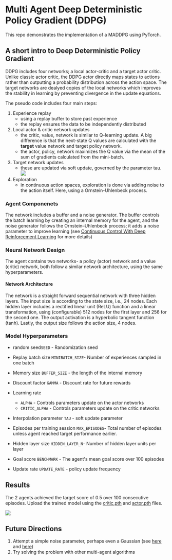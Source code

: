 # Multi Agent Deep Deterministic Policy Gradient (DDPG) 

This repo demonstrates the implementation of a MADDPG using PyTorch. 

## A short intro to Deep Deterministic Policy Gradient
DDPG includes four networks; a local actor-critic and a target actor critic. Unlike classic actor critic, the DDPG actor directly maps states to actions rather than outputting a probability distribution across the action space.
The target networks are dealyed copies of the local networks which improves the stability in learning by preventing divergence in the update equations.

The pseudo code includes four main steps:
1. Experience replay 
    - using a replay buffer to store past experience
    - the replay ensures  the data to be independently distributed
2. Local actor & critic network updates
    - the critic, value, network is similar to Q-learning update. A big difference is that the next-state Q values are calculated with the **target** value network and target policy network.
    - the actor, policy, network maximizes the Q value via the mean of the sum of gradients calculated from the mini-batch.
3. Target network updates
    - these are updated via soft update, governed by the parameter tau. <img src="https://render.githubusercontent.com/render/math?math=Q' < \tau Q + (1-\tau) Q' ">
4. Exploration
   - in continuous action spaces, exploration is done via adding noise to the action itself. Here, using a Ornstein-Uhlenbeck process.



### Agent Componenets

The network includes a buffer and a noise generator. The buffer controls the batch learning by creating an internal memory for the agent, 
and the noise generator follows the Ornstein–Uhlenbeck process; it adds a noise parameter to improve learning (see [Continuous Control With Deep Reinforcement Learning](https://arxiv.org/abs/1509.02971) for more details)

### Neural Network Design

The agent contains two networks- a policy (actor) network and a value (critic) network, both follow a similar network architecture, using the same hyperparameters.

#### Network Architecture  
The network is a straight forward sequential network with three hidden layers. The input size is according to the state size, i.e., 24 nodes. Each hidden layer includes a rectified linear unit (ReLU) function and a linear transformation, using (configurable) 512 nodes for the first layer and 256 for the second one. 
The output activation is a hyperbolic tangent function (tanh). Lastly, the output size follows the action size, 4 nodes.

### Model Hyperparameters

* random seed`SEED` -  Randomization seed

* Replay batch size `MINIBATCH_SIZE`- Number of experiences sampled in one batch
* Memory size `BUFFER_SIZE` - the length of the internal memory

* Discount factor `GAMMA` - Discount rate for future rewards

* Learning rate 
    * `ALPHA` - Controls parameters update on the actor networks
    * `CRITIC_ALPHA` - Controls parameters update on the critic networks
* Interpolation parameter `TAU`  - soft update parameter

* Episodes per training session `MAX_EPISODES`- Total number of episodes unless agent reached target performance earlier.
* Hidden layer size `HIDDEN_LAYER_N`- Number of hidden layer units per layer

* Goal score `BENCHMARK` - The agent's mean goal score over 100 episodes

* Update rate `UPDATE_RATE` - policy update frequency

## Results

The 2 agents achieved the target score of 0.5 over 100 consecutive episodes. 
Upload the trained model using the [critic.pth](https://github.com/karnigili/ReinforcementLearning/blob/master/Udacity-Deep-RL/Multi-Agent%20DDPG/critic.pth) and [actor.pth](https://github.com/karnigili/ReinforcementLearning/blob/master/Udacity-Deep-RL/Multi-Agent%20DDPG/critic.pth) files.

![](https://github.com/karnigili/ReinforcementLearning/blob/master/Udacity-Deep-RL/Multi-Agent%20DDPG/MADDPG.png)


## Future Directions 
1. Attempt a simple noise parameter, perhaps even a Gaussian (see [here](https://arxiv.org/pdf/1802.09477.pdf) and [here](https://arxiv.org/pdf/1804.08617.pdf))
2. Try solving the problem with other multi-agent algorithms
